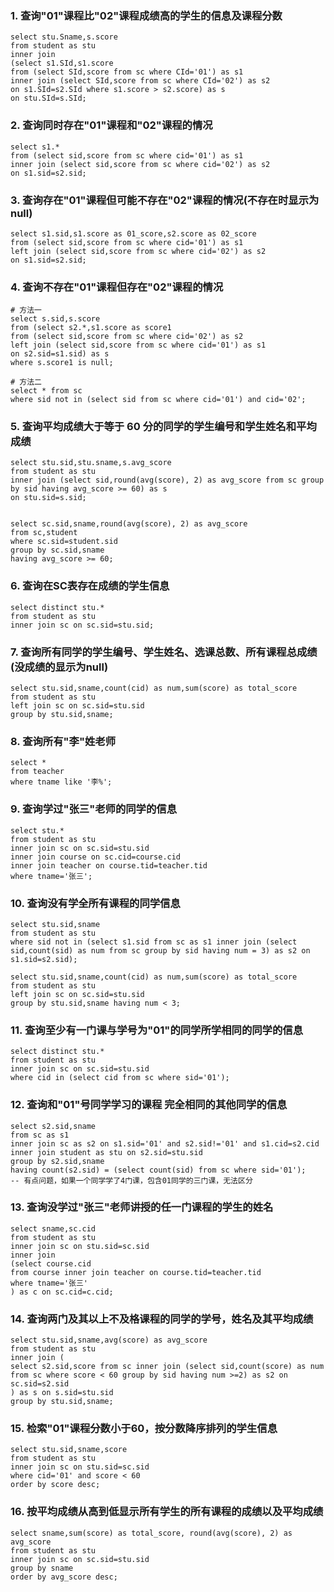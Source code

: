 ### 1. 查询"01"课程比"02"课程成绩高的学生的信息及课程分数

```mysql
select stu.Sname,s.score
from student as stu
inner join 
(select s1.SId,s1.score
from (select SId,score from sc where CId='01') as s1
inner join (select SId,score from sc where CId='02') as s2
on s1.SId=s2.SId where s1.score > s2.score) as s
on stu.SId=s.SId;
```

### 2. 查询同时存在"01"课程和"02"课程的情况

```mysql
select s1.* 
from (select sid,score from sc where cid='01') as s1
inner join (select sid,score from sc where cid='02') as s2
on s1.sid=s2.sid;
```

### 3. 查询存在"01"课程但可能不存在"02"课程的情况(不存在时显示为null)

```mysql
select s1.sid,s1.score as 01_score,s2.score as 02_score
from (select sid,score from sc where cid='01') as s1
left join (select sid,score from sc where cid='02') as s2
on s1.sid=s2.sid;
```

### 4. 查询不存在"01"课程但存在"02"课程的情况

```mysql
# 方法一
select s.sid,s.score
from (select s2.*,s1.score as score1
from (select sid,score from sc where cid='02') as s2
left join (select sid,score from sc where cid='01') as s1
on s2.sid=s1.sid) as s
where s.score1 is null;

# 方法二
select * from sc
where sid not in (select sid from sc where cid='01') and cid='02';
```

### 5. 查询平均成绩大于等于 60 分的同学的学生编号和学生姓名和平均成绩

```mysql
select stu.sid,stu.sname,s.avg_score
from student as stu
inner join (select sid,round(avg(score), 2) as avg_score from sc group by sid having avg_score >= 60) as s
on stu.sid=s.sid;


select sc.sid,sname,round(avg(score), 2) as avg_score
from sc,student
where sc.sid=student.sid
group by sc.sid,sname
having avg_score >= 60;
```

### 6. 查询在SC表存在成绩的学生信息

```mysql
select distinct stu.*
from student as stu
inner join sc on sc.sid=stu.sid;
```

### 7. 查询所有同学的学生编号、学生姓名、选课总数、所有课程总成绩(没成绩的显示为null)

```mysql
select stu.sid,sname,count(cid) as num,sum(score) as total_score
from student as stu
left join sc on sc.sid=stu.sid
group by stu.sid,sname;
```

### 8. 查询所有"李"姓老师

```mysql
select *
from teacher
where tname like '李%';
```

### 9. 查询学过"张三"老师的同学的信息

```mysql
select stu.*
from student as stu
inner join sc on sc.sid=stu.sid
inner join course on sc.cid=course.cid
inner join teacher on course.tid=teacher.tid
where tname='张三';
```

### 10. 查询没有学全所有课程的同学信息

```mysql
select stu.sid,sname
from student as stu
where sid not in (select s1.sid from sc as s1 inner join (select sid,count(sid) as num from sc group by sid having num = 3) as s2 on s1.sid=s2.sid);

select stu.sid,sname,count(cid) as num,sum(score) as total_score
from student as stu
left join sc on sc.sid=stu.sid
group by stu.sid,sname having num < 3;
```

### 11. 查询至少有一门课与学号为"01"的同学所学相同的同学的信息

```mysql
select distinct stu.*
from student as stu
inner join sc on sc.sid=stu.sid
where cid in (select cid from sc where sid='01');
```

### 12. 查询和"01"号同学学习的课程 完全相同的其他同学的信息

```mysql
select s2.sid,sname
from sc as s1
inner join sc as s2 on s1.sid='01' and s2.sid!='01' and s1.cid=s2.cid
inner join student as stu on s2.sid=stu.sid
group by s2.sid,sname
having count(s2.sid) = (select count(sid) from sc where sid='01');
-- 有点问题，如果一个同学学了4门课，包含01同学的三门课，无法区分
```

### 13. 查询没学过"张三"老师讲授的任一门课程的学生的姓名

```mysql
select sname,sc.cid
from student as stu
inner join sc on stu.sid=sc.sid
inner join 
(select course.cid
from course inner join teacher on course.tid=teacher.tid
where tname='张三'
) as c on sc.cid=c.cid;
```

### 14. 查询两门及其以上不及格课程的同学的学号，姓名及其平均成绩

```mysql
select stu.sid,sname,avg(score) as avg_score
from student as stu
inner join (
select s2.sid,score from sc inner join (select sid,count(score) as num from sc where score < 60 group by sid having num >=2) as s2 on sc.sid=s2.sid
) as s on s.sid=stu.sid
group by stu.sid,sname;
```

### 15. 检索"01"课程分数小于60，按分数降序排列的学生信息

```mysql
select stu.sid,sname,score
from student as stu
inner join sc on stu.sid=sc.sid
where cid='01' and score < 60
order by score desc;
```

### 16. 按平均成绩从高到低显示所有学生的所有课程的成绩以及平均成绩

```mysql
select sname,sum(score) as total_score, round(avg(score), 2) as avg_score
from student as stu
inner join sc on sc.sid=stu.sid
group by sname
order by avg_score desc;
```


